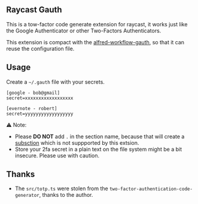 ## Raycast Gauth

This is a tow-factor code generate extension for raycast, it works just like the Google Authenticator or other Two-Factors Authenticators.

This extension is compact with the [alfred-workflow-gauth](https://github.com/moul/alfred-workflow-gauth), so that it can reuse the configuration file.

## Usage

Create a `~/.gauth` file with your secrets.

```
[google - bob@gmail]
secret=xxxxxxxxxxxxxxxxxx

[evernote - robert]
secret=yyyyyyyyyyyyyyyyyy
```

⚠️ Note:
- Please **DO NOT** add `.` in the section name, because that will create a [subsction](https://en.wikipedia.org/wiki/INI_file#Hierarchy_(section_nesting)) which is not suppported by this extsion. 
- Store your 2fa secret in a plain text on the file system might be a bit insecure. Please use with caution.

## Thanks

* The `src/totp.ts` were stolen from the `two-factor-authentication-code-generator`, thanks to the author.
